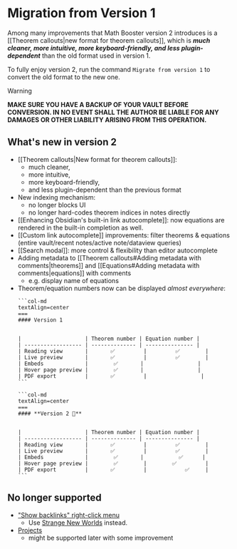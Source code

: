# Migration from Version 1

Among many improvements that Math Booster version 2 introduces is a [[Theorem callouts|new format for theorem callouts]], which is ***much cleaner, more intuitive, more keyboard-friendly, and less plugin-dependent*** than the old format used in version 1.

To fully enjoy version 2, run the command `Migrate from version 1` to convert the old format to the new one.

> [!WARNING]
> **MAKE SURE YOU HAVE A BACKUP OF YOUR VAULT BEFORE CONVERSION. IN NO EVENT SHALL THE AUTHOR BE LIABLE FOR ANY DAMAGES OR OTHER LIABILITY ARISING FROM THIS OPERATION.**

## What's new in version 2

- [[Theorem callouts|New format for theorem callouts]]:
	- much cleaner,
	- more intuitive,
	- more keyboard-friendly,
	- and less plugin-dependent than the previous format
- New indexing mechanism:
	- no longer blocks UI
	- no longer hard-codes theorem indices in notes directly
- [[Enhancing Obsidian's built-in link autocomplete]]: now equations are rendered in the built-in completion as well.
- [[Custom link autocomplete]] improvements: filter theorems & equations (entire vault/recent notes/active note/dataview queries)
- [[Search modal]]: more control & flexibility than editor autocomplete
- Adding metadata to [[Theorem callouts#Adding metadata with comments|theorems]] and [[Equations#Adding metadata with comments|equations]] with comments
	- e.g. display name of equations
- Theorem/equation numbers now can be displayed *almost everywhere*:
  ````col   
  ```col-md
  textAlign=center
  ===
  #### Version 1
  
  
  |                    | Theorem number | Equation number |
  | ------------------ | -------------- | --------------- |
  | Reading view       |       ✅         |         ✅        |
  | Live preview       |       ✅         |         ✅        |
  | Embeds             |        ✅       |                 |
  | Hover page preview |        ✅       |                 |
  | PDF export         |       ✅         |                 |
  ```
  
  ```col-md
  textAlign=center
  ===
  #### **Version 2 🎉**
  

  |                    | Theorem number | Equation number |
  | ------------------ | -------------- | --------------- |
  | Reading view       |       ✅         |         ✅        |
  | Live preview       |       ✅         |         ✅        |
  | Embeds             |        ✅       |           ✅      |
  | Hover page preview |        ✅        |        ✅         |
  | PDF export         |       ✅         |            ✅     |
  ```
  ````

## No longer supported

- ["Show backlinks" right-click menu](https://github.com/RyotaUshio/obsidian-math-booster/blob/1.0.4/docs/backlinks.md)
	- Use [Strange New Worlds](https://github.com/TfTHacker/obsidian42-strange-new-worlds) instead.
- [Projects](https://github.com/RyotaUshio/obsidian-math-booster/blob/1.0.4/docs/projects.md)
	- might be supported later with some improvement
